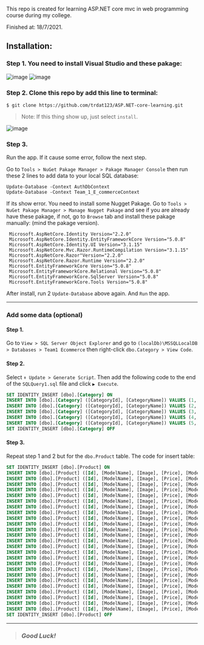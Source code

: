 This repo is created for learning ASP.NET core mvc in web programming course during my college.

Finished at: 18/7/2021.

## **Installation**:

### Step 1. You need to install Visual Studio and these pakage:

![image](https://user-images.githubusercontent.com/71772138/126350505-fabaac4b-a938-4239-aacf-32f6b87fb882.png)
![image](https://user-images.githubusercontent.com/71772138/126350631-b95188d1-1101-4235-b6f8-c0eb0b089ed7.png)

### Step 2. Clone this repo by add this line to terminal:

```
$ git clone https://github.com/trdat123/ASP.NET-core-learning.git

```

> Note: If this thing show up, just select `install`.

![image](https://user-images.githubusercontent.com/71772138/126356562-05f65bb4-b0f6-4935-97f3-62a78d0175ce.png)

### Step 3. 

Run the app. If it cause some error, follow the next step.

Go to `Tools > NuGet Pakage Manager > Pakage Manager Console` then run these 2 lines to add data to your local SQL database:

```
Update-Database -Context AuthDbContext
Update-Database -Context Team_1_E_commerceContext
```
If its show error. You need to install some Nugget Pakage. Go to `Tools > NuGet Pakage Manager > Manage Nugget Pakage` and see if you are already have these pakage, if not, go to `Browse` tab and install these pakage manually: (mind the pakage version).

```
 Microsoft.AspNetCore.Identity Version="2.2.0"
 Microsoft.AspNetCore.Identity.EntityFrameworkCore Version="5.0.8"
 Microsoft.AspNetCore.Identity.UI Version="3.1.15"
 Microsoft.AspNetCore.Mvc.Razor.RuntimeCompilation Version="3.1.15"
 Microsoft.AspNetCore.Razor"Version="2.2.0"
 Microsoft.AspNetCore.Razor.Runtime Version="2.2.0"
 Microsoft.EntityFrameworkCore Version="5.0.8"
 Microsoft.EntityFrameworkCore.Relational Version="5.0.8"
 Microsoft.EntityFrameworkCore.SqlServer Version="5.0.8"
 Microsoft.EntityFrameworkCore.Tools Version="5.0.8"
```
After install, run 2 `Update-Database` above again. And `Run` the app. 

------
### Add some data (optional)
#### **Step 1.**
Go to `View > SQL Server Object Explorer` and go to `(localDb)\MSSQLLocalDB > Databases > Team1 Ecommerce` then right-click `dbo.Category > View Code`.
#### **Step 2.**
Select `⬆️ Update > Generate Script`. Then add the following code to the end of the `SQLQuery1.sql` file and click `▶️ Execute`.
```sql
SET IDENTITY_INSERT [dbo].[Category] ON
INSERT INTO [dbo].[Category] ([CategoryId], [CategoryName]) VALUES (1, N'Apple Iphone Series')
INSERT INTO [dbo].[Category] ([CategoryId], [CategoryName]) VALUES (2, N'Samsung')
INSERT INTO [dbo].[Category] ([CategoryId], [CategoryName]) VALUES (3, N'Xiaomi')
INSERT INTO [dbo].[Category] ([CategoryId], [CategoryName]) VALUES (4, N'Oppo')
INSERT INTO [dbo].[Category] ([CategoryId], [CategoryName]) VALUES (5, N'Realme')
SET IDENTITY_INSERT [dbo].[Category] OFF
```
#### **Step 3.**
Repeat step 1 and 2 but for the `dbo.Product` table. The code for insert table:
```sql
SET IDENTITY_INSERT [dbo].[Product] ON
INSERT INTO [dbo].[Product] ([Id], [ModelName], [Image], [Price], [ModelType], [CategoryId], [Quantity]) VALUES (11, N'Điện thoại OPPO Reno5', N'oppo-reno5-bac.jpg', 8080000, N'128GB', 4, 10)
INSERT INTO [dbo].[Product] ([Id], [ModelName], [Image], [Price], [ModelType], [CategoryId], [Quantity]) VALUES (14, N'Điện thoại iPhone XR 64GB', N'iphone-xr-do.jpg', 14990000, N'64GB', 1, 10)
INSERT INTO [dbo].[Product] ([Id], [ModelName], [Image], [Price], [ModelType], [CategoryId], [Quantity]) VALUES (15, N'Điện thoại Realme 8 5G', N'realme-8-5g-xanh.jpg', 7430000, N'128GB', 5, 10)
INSERT INTO [dbo].[Product] ([Id], [ModelName], [Image], [Price], [ModelType], [CategoryId], [Quantity]) VALUES (18, N'Samsung Galaxy A52', N'samsung-galaxy-a52-den210926682.jpg', 8640000, N'128GB', 2, 10)
INSERT INTO [dbo].[Product] ([Id], [ModelName], [Image], [Price], [ModelType], [CategoryId], [Quantity]) VALUES (19, N'Điện thoại Xiaomi POCO X3 NFC', N'xiaomi-redmi-note-10-5g-bac211504464.jpg', 5770000, N'128GB', 3, 10)
INSERT INTO [dbo].[Product] ([Id], [ModelName], [Image], [Price], [ModelType], [CategoryId], [Quantity]) VALUES (20, N'Điện thoại Samsung Galaxy S21', N'samsung-galaxy-s21-trang211728503.jpg', 14990000, N'128GB', 2, 10)
INSERT INTO [dbo].[Product] ([Id], [ModelName], [Image], [Price], [ModelType], [CategoryId], [Quantity]) VALUES (21, N'Điện thoại iPhone 12 Pro Max', N'iphone-12-pro-max-xam211849265.jpg', 30590000, N'128GB', 1, 10)
INSERT INTO [dbo].[Product] ([Id], [ModelName], [Image], [Price], [ModelType], [CategoryId], [Quantity]) VALUES (22, N'Điện thoại iPhone 11', N'iphone-11-do212013678.jpg', 19990000, N'128GB', 1, 10)
INSERT INTO [dbo].[Product] ([Id], [ModelName], [Image], [Price], [ModelType], [CategoryId], [Quantity]) VALUES (23, N'Điện thoại iPhone SE', N'iphone-se-64gb-2020-trang212134299.jpg', 12490000, N'64GB', 1, 10)
INSERT INTO [dbo].[Product] ([Id], [ModelName], [Image], [Price], [ModelType], [CategoryId], [Quantity]) VALUES (24, N'Điện thoại Xiaomi Redmi Note 10', N'xiaomi-redmi-note-10212505507.jpg', 4820000, N'128GB', 3, 10)
INSERT INTO [dbo].[Product] ([Id], [ModelName], [Image], [Price], [ModelType], [CategoryId], [Quantity]) VALUES (26, N'Điện thoại OPPO A74', N'oppo-a74-xanh-duong.jpg', 6220000, N'128GB', 4, 10)
INSERT INTO [dbo].[Product] ([Id], [ModelName], [Image], [Price], [ModelType], [CategoryId], [Quantity]) VALUES (27, N'Điện thoại Samsung Galaxy A20s', N'samsung-galaxy-a20s-den213959686.jpg', 4890000, N'64GB', 2, 10)
INSERT INTO [dbo].[Product] ([Id], [ModelName], [Image], [Price], [ModelType], [CategoryId], [Quantity]) VALUES (28, N'Điện thoại Samsung Galaxy A12', N'samsung-galaxy-a12-xanh-211951030.jpg', 4290000, N'128GB', 2, 10)
INSERT INTO [dbo].[Product] ([Id], [ModelName], [Image], [Price], [ModelType], [CategoryId], [Quantity]) VALUES (29, N'Điện thoại iPhone 12 mini', N'iphone-12-mini-xanh-duong212137301.jpg', 18990000, N'64GB', 1, 10)
INSERT INTO [dbo].[Product] ([Id], [ModelName], [Image], [Price], [ModelType], [CategoryId], [Quantity]) VALUES (30, N'Điện thoại Samsung Galaxy A31', N'samsung-galaxy-a31212403291.jpg', 5340000, N'128GB', 2, 10)
INSERT INTO [dbo].[Product] ([Id], [ModelName], [Image], [Price], [ModelType], [CategoryId], [Quantity]) VALUES (31, N'Điện thoại Xiaomi Redmi Note 9S', N'xiaomi-redmi-note-9s212633805.jpg', 5190000, N'128GB', 3, 10)
INSERT INTO [dbo].[Product] ([Id], [ModelName], [Image], [Price], [ModelType], [CategoryId], [Quantity]) VALUES (32, N'Điện thoại Xiaomi Redmi Note 10S', N'xiaomi-redmi-note-10s-xam212742993.jpg', 6490000, N'128GB', 3, 10)
INSERT INTO [dbo].[Product] ([Id], [ModelName], [Image], [Price], [ModelType], [CategoryId], [Quantity]) VALUES (33, N'Điện thoại Xiaomi Redmi Note 9 ', N'xiaomi-redmi-note-9-xam212903162.jpg', 3490000, N'128GB', 3, 10)
INSERT INTO [dbo].[Product] ([Id], [ModelName], [Image], [Price], [ModelType], [CategoryId], [Quantity]) VALUES (34, N'Điện thoại OPPO A94', N'oppo-a94-den213126045.jpg', 7150000, N'128GB', 4, 10)
INSERT INTO [dbo].[Product] ([Id], [ModelName], [Image], [Price], [ModelType], [CategoryId], [Quantity]) VALUES (35, N'Điện thoại OPPO A54', N'oppo-a54-xanh213307561.jpg', 4360000, N'128GB', 4, 10)
INSERT INTO [dbo].[Product] ([Id], [ModelName], [Image], [Price], [ModelType], [CategoryId], [Quantity]) VALUES (36, N'Điện thoại OPPO A15', N'oppo-a15-den213417833.jpg', 3240000, N'32GB', 4, 10)
INSERT INTO [dbo].[Product] ([Id], [ModelName], [Image], [Price], [ModelType], [CategoryId], [Quantity]) VALUES (37, N'Điện thoại Realme C25s', N'realme-c25s-xanh213618093.jpg', 4640000, N'128GB', 5, 10)
INSERT INTO [dbo].[Product] ([Id], [ModelName], [Image], [Price], [ModelType], [CategoryId], [Quantity]) VALUES (38, N'Điện thoại Realme C17', N'realme-c17-xanh213714637.jpg', 4920000, N'128GB', 5, 10)
INSERT INTO [dbo].[Product] ([Id], [ModelName], [Image], [Price], [ModelType], [CategoryId], [Quantity]) VALUES (39, N'Điện thoại Realme 8 Pro', N'realme-8-pro-den213824914.jpg', 8080000, N'128GB', 5, 10)
INSERT INTO [dbo].[Product] ([Id], [ModelName], [Image], [Price], [ModelType], [CategoryId], [Quantity]) VALUES (40, N'Điện thoại Realme 6 Pro', N'realme-6-pro-mau-do213932510.jpg', 6990000, N'128GB', 5, 10)
SET IDENTITY_INSERT [dbo].[Product] OFF
```
------
> ### *Good Luck!*
